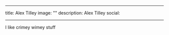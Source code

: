 
---
title: Alex Tilley
image: ""
description: Alex Tilley
social:




---

I like crimey wimey stuff